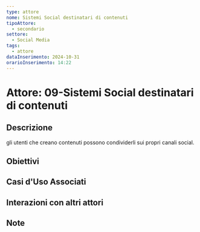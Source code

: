 ```yaml
---
type: attore
nome: Sistemi Social destinatari di contenuti
tipoAttore:
  - secondario
settore:
  - Social Media
tags:
  - attore
dataInserimento: 2024-10-31
orarioInserimento: 14:22
---
```

# Attore: 09-Sistemi Social destinatari di contenuti

## Descrizione
gli utenti che creano contenuti possono condividerli sui propri canali social.
## Obiettivi

## Casi d'Uso Associati

## Interazioni con altri attori

## Note
